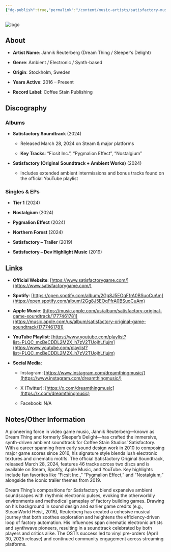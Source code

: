 ```yaml
---
{"dg-publish":true,"permalink":"/content/music-artists/satisfactory-music/","tags":["#MusicArtist"],"noteIcon":"","created":"2025-04-28T16:45:25.525+02:00","updated":"2025-04-28T17:19:34.701+02:00"}
---
```



<img src="/img/MALOGO/Satisfactory.png" alt="logo" class="round-img round-img-200">

## About

- **Artist Name**: Jannik Reuterberg (Dream Thing / Sleeper’s Delight)
    
- **Genre**: Ambient / Electronic / Synth-based 
    
- **Origin**: Stockholm, Sweden  
    
- **Years Active**: 2016 – Present 
    
- **Record Label**: Coffee Stain Publishing 
    

## Discography

### Albums

- **Satisfactory Soundtrack** (2024)
    
    - Released March 28, 2024 on Steam & major platforms  
        
    - **Key Tracks**: “Ficsit Inc.”, “Pygmalion Effect”, “Nostalgium”  
        
- **Satisfactory (Original Soundtrack + Ambient Works)** (2024)
    
    - Includes extended ambient intermissions and bonus tracks found on the official YouTube playlist 
        

### Singles & EPs

- **Tier 1** (2024)  
    
- **Nostalgium** (2024)  
    
- **Pygmalion Effect** (2024)  
    
- **Northern Forest** (2024)  
    
- **Satisfactory – Trailer** (2019)  
    
- **Satisfactory – Dev Highlight Music** (2019) 
    

## Links

- **Official Website**: [https://www.satisfactorygame.com/](https://www.satisfactorygame.com/) 
    
- **Spotify**: [https://open.spotify.com/album/2Gg8J5EOqFfrA0BSuoCuAm](https://open.spotify.com/album/2Gg8J5EOqFfrA0BSuoCuAm)  
    
- **Apple Music**: [https://music.apple.com/us/album/satisfactory-original-game-soundtrack/1777461781](https://music.apple.com/us/album/satisfactory-original-game-soundtrack/1777461781)  
    
- **YouTube Playlist**: [https://www.youtube.com/playlist?list=PLQC_mxBeCDDL2M2X_h7zV2TUojhLfiujm](https://www.youtube.com/playlist?list=PLQC_mxBeCDDL2M2X_h7zV2TUojhLfiujm)  
    
- **Social Media**:
    
    - Instagram: [https://www.instagram.com/dreamthingmusic/](https://www.instagram.com/dreamthingmusic/)  
        
    - X (Twitter): [https://x.com/dreamthingmusic](https://x.com/dreamthingmusic)  
        
    - Facebook: N/A
        

## Notes/Other Information


A pioneering force in video game music, Jannik Reuterberg—known as Dream Thing and formerly Sleeper’s Delight—has crafted the immersive, synth-driven ambient soundtrack for Coffee Stain Studios’ Satisfactory. With a career spanning from early sound design work in 2010 to composing major game scores since 2016, his signature style blends lush electronic textures and cinematic motifs. The official Satisfactory Original Soundtrack, released March 28, 2024, features 46 tracks across two discs and is available on Steam, Spotify, Apple Music, and YouTube. Key highlights include fan favorites like “Ficsit Inc.,” “Pygmalion Effect,” and “Nostalgium,” alongside the iconic trailer themes from 2019.

Dream Thing’s compositions for Satisfactory blend expansive ambient soundscapes with rhythmic electronic pulses, evoking the otherworldly environments and methodical gameplay of factory building games. Drawing on his background in sound design and earlier game credits (e.g., SteamWorld Heist, 2016), Reuterberg has created a cohesive musical journey that both soothes exploration and heightens the efficiency-driven loop of factory automation. His influences span cinematic electronic artists and synthwave pioneers, resulting in a soundtrack celebrated by both players and critics alike. The OST’s success led to vinyl pre-orders (April 30, 2025 release) and continued community engagement across streaming platforms.